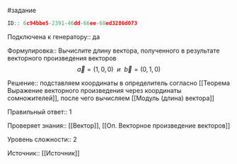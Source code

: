 #задание

```javascript
ID:: 6c94bbe5-2391-46dd-66ee-68ed3286d073
```

Подключена к генератору:: да

Формулировка:: Вычислите длину вектора, полученного в результате векторного произведения векторов $$\vec{a}=(1,0,0)~~и~~\vec{b}=(0,1,0)$$

Решение:: подставляем координаты в определитель согласно [[Теорема Выражение векторного произведения через координаты сомножителей]], после чего вычисляем [[Модуль (длина) вектора]]

Правильный ответ:: 1

Проверяет знания:: [[Вектор]], [[Оп. Векторное произведение векторов]]

Уровень сложности:: 2

Источник:: [[Источник]]